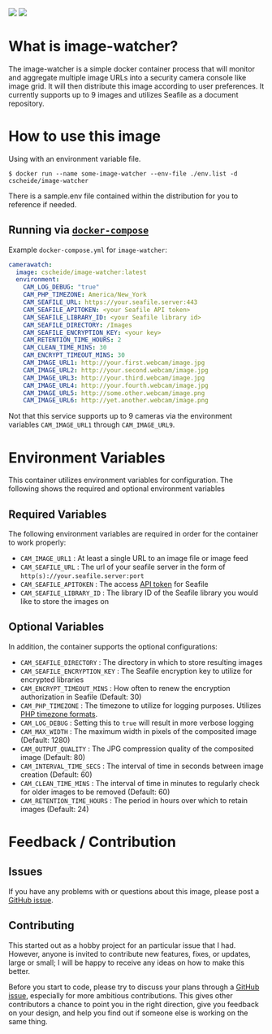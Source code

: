 [![](https://images.microbadger.com/badges/image/cscheide/image-watcher.svg)](http://microbadger.com/images/cscheide/image-watcher)
[![](https://images.microbadger.com/badges/version/cscheide/image-watcher.svg)](http://microbadger.com/images/cscheide/image-watcher)

# What is image-watcher?

The image-watcher is a simple docker container process that will monitor and aggregate multiple image URLs into a security camera console like image grid. It will then distribute this image according to user preferences. It currently supports up to 9 images and utilizes Seafile as a document repository.


# How to use this image

Using with an environment variable file. 

```console
$ docker run --name some-image-watcher --env-file ./env.list -d cscheide/image-watcher
```

There is a sample.env file contained within the distribution for you to reference if needed.


## Running via [`docker-compose`](https://github.com/docker/compose)

Example `docker-compose.yml` for `image-watcher`:

```yaml
camerawatch:
  image: cscheide/image-watcher:latest
  environment:
    CAM_LOG_DEBUG: "true"
    CAM_PHP_TIMEZONE: America/New_York
    CAM_SEAFILE_URL: https://your.seafile.server:443
    CAM_SEAFILE_APITOKEN: <your Seafile API token>
    CAM_SEAFILE_LIBRARY_ID: <your Seafile library id>
    CAM_SEAFILE_DIRECTORY: /Images
    CAM_SEAFILE_ENCRYPTION_KEY: <your key>
    CAM_RETENTION_TIME_HOURS: 2
    CAM_CLEAN_TIME_MINS: 30
    CAM_ENCRYPT_TIMEOUT_MINS: 30
    CAM_IMAGE_URL1: http://your.first.webcam/image.jpg
    CAM_IMAGE_URL2: http://your.second.webcam/image.jpg
    CAM_IMAGE_URL3: http://your.third.webcam/image.jpg
    CAM_IMAGE_URL4: http://your.fourth.webcam/image.jpg
    CAM_IMAGE_URL5: http://some.other.webcam/image.png
    CAM_IMAGE_URL6: http://yet.another.webcam/image.png
```

Not that this service supports up to 9 cameras via the environment variables `CAM_IMAGE_URL1` through `CAM_IMAGE_URL9`.

# Environment Variables

This container utilizes environment variables for configuration. The following shows the required and optional environment variables

## Required Variables

The following environment variables are required in order for the container to work properly:

- `CAM_IMAGE_URL1` : At least a single URL to an image file or image feed
- `CAM_SEAFILE_URL` : The url of your seafile server in the form of `http(s)://your.seafile.server:port`
- `CAM_SEAFILE_APITOKEN` : The access [API token](http://manual.seafile.com/develop/web_api.html#quick-start) for Seafile
- `CAM_SEAFILE_LIBRARY_ID` : The library ID of the Seafile library you would like to store the images on

## Optional Variables

In addition, the container supports the optional configurations:

- `CAM_SEAFILE_DIRECTORY` : The directory in which to store resulting images
- `CAM_SEAFILE_ENCRYPTION_KEY` : The Seafile encryption key to utilize for encrypted libraries
- `CAM_ENCRYPT_TIMEOUT_MINS` : How often to renew the encryption authorization in Seafile (Default: 30)
- `CAM_PHP_TIMEZONE` : The timezone to utilize for logging purposes. Utilizes [PHP timezone formats](http://php.net/manual/en/timezones.php).
- `CAM_LOG_DEBUG` : Setting this to `true` will result in more verbose logging
- `CAM_MAX_WIDTH` : The maximum width in pixels of the composited image (Default: 1280)
- `CAM_OUTPUT_QUALITY` : The JPG compression quality of the composited image (Default: 80)
- `CAM_INTERVAL_TIME_SECS` : The interval of time in seconds between image creation (Default: 60)
- `CAM_CLEAN_TIME_MINS` : The interval of time in minutes to regularly check for older images to be removed (Default: 60)
- `CAM_RETENTION_TIME_HOURS` : The period in hours over which to retain images (Default: 24)

# Feedback / Contribution

## Issues

If you have any problems with or questions about this image, please post a [GitHub issue](https://github.com/crscheid/image-watcher/issues).

## Contributing

This started out as a hobby project for an particular issue that I had. However, anyone is invited to contribute new features, fixes, or updates, large or small; I will be happy to receive any ideas on how to make this better.

Before you start to code, please try to discuss your plans through a [GitHub issue](https://github.com/crscheid/image-watcher/issues), especially for more ambitious contributions. This gives other contributors a chance to point you in the right direction, give you feedback on your design, and help you find out if someone else is working on the same thing.




